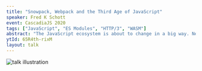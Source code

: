 ```yaml
---
title: "Snowpack, Webpack and the Third Age of JavaScript"
speaker: Fred K Schott
event: CascadiaJS 2020
tags: ["JavaScript", "ES Modules", "HTTP/3", "WASM"]
abstract: "The JavaScript ecosystem is about to change in a big way. New technologies like ES Modules (aka ESM), HTTP/3 and WASM are all coming together to re-define how you build for the web and beyond. This talk explores these new technologies, their impact, and how Internet Explorer may be involved in the most influential evolution of all."
ytId: 65R4th-rixM
layout: talk
---
```

![talk illustration](https://2020.cascadiajs.com/images/speakers/fred-k-schott-illustration.png)